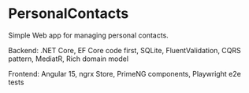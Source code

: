# PersonalContacts

Simple Web app for managing personal contacts.

Backend: .NET Core, EF Core code first, SQLite, FluentValidation, CQRS pattern, MediatR, Rich domain model

Frontend: Angular 15, ngrx Store, PrimeNG components, Playwright e2e tests
